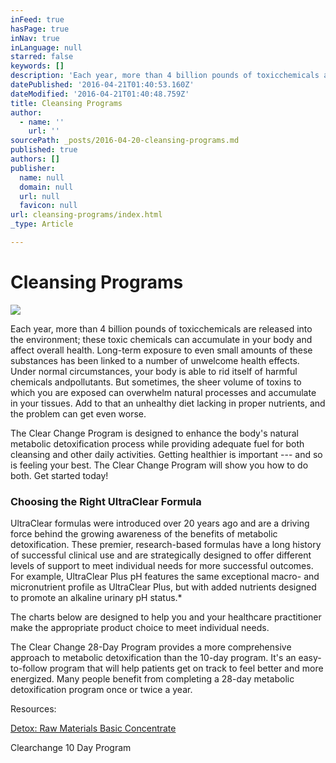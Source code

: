 ```yaml
---
inFeed: true
hasPage: true
inNav: true
inLanguage: null
starred: false
keywords: []
description: 'Each year, more than 4 billion pounds of toxicchemicals are released into the environment; these toxic chemicals can accumulate in your body and affect overall health. Long-term exposure to even small amounts of these substances has been linked to a number of unwelcome health effects. Under normal circumstances, your body is able to rid itself of harmful chemicals andpollutants. But sometimes, the sheer volume of toxins to which you are exposed can overwhelm natural processes and accumulate in your tissues. Add to that an unhealthy diet lacking in proper nutrients, and the problem can get even worse. '
datePublished: '2016-04-21T01:40:53.160Z'
dateModified: '2016-04-21T01:40:48.759Z'
title: Cleansing Programs
author:
  - name: ''
    url: ''
sourcePath: _posts/2016-04-20-cleansing-programs.md
published: true
authors: []
publisher:
  name: null
  domain: null
  url: null
  favicon: null
url: cleansing-programs/index.html
_type: Article

---
```

# Cleansing Programs
![](https://the-grid-user-content.s3-us-west-2.amazonaws.com/fbe961ae-9c04-4ff6-a07c-c91d8d12a2ee.jpg)

Each year, more than 4 billion pounds of toxicchemicals are released into the environment; these toxic chemicals can accumulate in your body and affect overall health. Long-term exposure to even small amounts of these substances has been linked to a number of unwelcome health effects. Under normal circumstances, your body is able to rid itself of harmful chemicals andpollutants. But sometimes, the sheer volume of toxins to which you are exposed can overwhelm natural processes and accumulate in your tissues. Add to that an unhealthy diet lacking in proper nutrients, and the problem can get even worse. 

The Clear Change Program is designed to enhance the body's natural metabolic detoxification process while providing adequate fuel for both cleansing and other daily activities. Getting healthier is important --- and so is feeling your best. The Clear Change Program will show you how to do both. Get started today!

### Choosing the Right UltraClear Formula

UltraClear formulas were introduced over 20 years ago and are a driving force behind the growing awareness of the benefits of metabolic detoxification. These premier, research-based formulas have a long history of successful clinical use and are strategically designed to offer different levels of support to meet individual needs for more successful outcomes. For example, UltraClear Plus pH features the same exceptional macro- and micronutrient profile as UltraClear Plus, but with added nutrients designed to promote an alkaline urinary pH status.\*

The charts below are designed to help you and your healthcare practitioner make the appropriate product choice to meet individual needs.

The Clear Change 28-Day Program provides a more comprehensive approach to metabolic detoxification than the 10-day program. It's an easy-to-follow program that will help patients get on track to feel better and more energized. Many people benefit from completing a 28-day metabolic detoxification program once or twice a year.

Resources:

[Detox: Raw Materials Basic Concentrate][0]

Clearchange 10 Day Program

[0]: http://senergy.us/raw-materials-detox-concentrate.html
